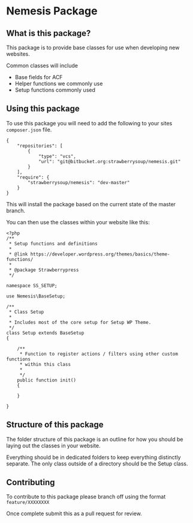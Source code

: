 # Nemesis Package

## What is this package?
This package is to provide base classes for use when developing new websites.

Common classes will include
- Base fields for ACF
- Helper functions we commonly use
- Setup functions commonly used

## Using this package
To use this package you will need to add the following to your sites `composer.json` file.

```
{
    "repositories": [
        {
            "type": "vcs",
            "url": "git@bitbucket.org:strawberrysoup/nemesis.git"
        }
    ],
    "require": {
        "strawberrysoup/nemesis": "dev-master"
    }
}

```

This will install the package based on the current state of the master branch.

You can then use the classes within your website like this:

```
<?php
/**
 * Setup functions and definitions
 *
 * @link https://developer.wordpress.org/themes/basics/theme-functions/
 *
 * @package Strawberrypress
 */

namespace SS_SETUP;

use Nemesis\BaseSetup;

/**
 * Class Setup
 *
 * Includes most of the core setup for Setup WP Theme.
 */
class Setup extends BaseSetup
{

    /**
     * Function to register actions / filters using other custom functions
     * within this class
     *
     */
    public function init()
    {

    }

}

```

## Structure of this package
The folder structure of this package is an outline for how you should be laying out the classes in your website.

Everything should be in dedicated folders to keep everything distinctly separate. The only class outside of a directory should
be the Setup class.

## Contributing
To contribute to this package please branch off using the format `feature/XXXXXXXX`

Once complete submit this as a pull request for review.